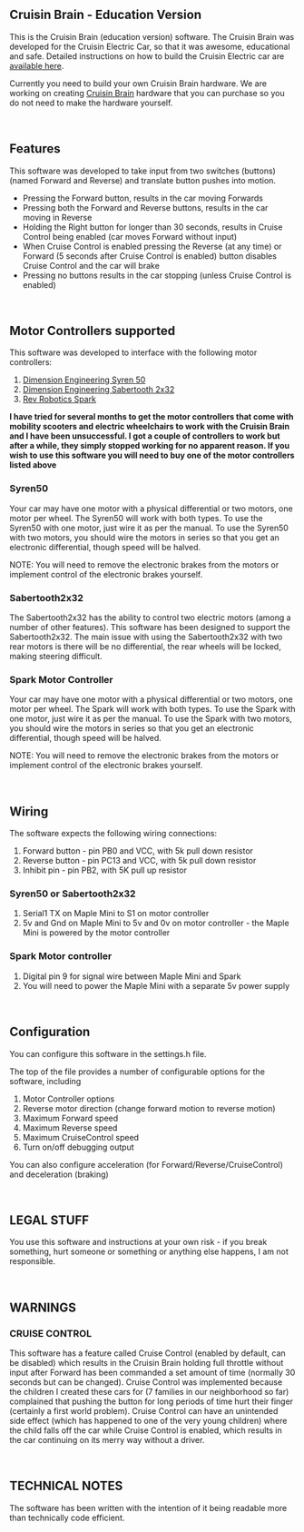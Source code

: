 ## Cruisin Brain - Education Version

 This is the Cruisin Brain (education version) software. The Cruisin Brain was developed for the Cruisin Electric Car, so that it was awesome, educational and safe. Detailed instructions on how to build the Cruisin Electric car are [available here](https://cruisin.co/diy-cruisin-car/buildOverview/).

Currently you need to build your own Cruisin Brain hardware. We are working on creating [Cruisin Brain](https://cruisin.co/cruisin-brain/cruisinBrain/) hardware that you can purchase so you do not need to make the hardware yourself.

<br>

## Features

This software was developed to take input from two switches (buttons) (named Forward and Reverse) and translate button pushes into motion.

- Pressing the Forward button, results in the car moving Forwards
- Pressing both the Forward and Reverse buttons, results in the car moving in Reverse
- Holding the Right button for longer than 30 seconds, results in Cruise Control being enabled (car moves Forward without input)
- When Cruise Control is enabled pressing the Reverse (at any time) or Forward (5 seconds after Cruise Control is enabled) button disables Cruise Control and the car will brake
- Pressing no buttons results in the car stopping (unless Cruise Control is enabled)

<br>

## Motor Controllers supported

This software was developed to interface with the following motor controllers:

1. [Dimension Engineering Syren 50](https://www.dimensionengineering.com/products/syren50)
2. [Dimension Engineering Sabertooth 2x32](https://www.dimensionengineering.com/products/sabertooth2x32)
3. [Rev Robotics Spark](http://www.revrobotics.com/rev-11-1200/)

**I have tried for several months to get the motor controllers that come with mobility scooters and electric wheelchairs to work with the Cruisin Brain and I have been unsuccessful. I got a couple of controllers to work but after a while, they simply stopped working for no apparent reason. If you wish to use this software you will need to buy one of the motor controllers listed above**

### Syren50

Your car may have one motor with a physical differential or two motors, one motor per wheel. The Syren50 will work with both types. To use the Syren50 with one motor, just wire it as per the manual. To use the Syren50 with two motors, you should wire the motors in series so that you get an electronic differential, though speed will be halved.

NOTE: You will need to remove the electronic brakes from the motors or implement control of the electronic brakes yourself.

### Sabertooth2x32

The Sabertooth2x32 has the ability to control two electric motors (among a number of other features). This software has been designed to support the Sabertooth2x32. The main issue with using the Sabertooth2x32 with two rear motors is there will be no differential, the rear wheels will be locked, making steering difficult.

### Spark Motor Controller

Your car may have one motor with a physical differential or two motors, one motor per wheel. The Spark will work with both types. To use the Spark with one motor, just wire it as per the manual. To use the Spark with two motors, you should wire the motors in series so that you get an electronic differential, though speed will be halved.

NOTE: You will need to remove the electronic brakes from the motors or implement control of the electronic brakes yourself.

<br>

## Wiring

The software expects the following wiring connections:

1. Forward button - pin PB0 and VCC, with 5k pull down resistor
2. Reverse button - pin PC13 and VCC, with 5k pull down resistor
3. Inhibit pin - pin PB2, with 5K pull up resistor

### Syren50 or Sabertooth2x32

1. Serial1 TX on Maple Mini to S1 on motor controller
2. 5v and Gnd on Maple Mini to 5v and 0v on motor controller - the Maple Mini is powered by the motor controller

### Spark Motor controller

1. Digital pin 9 for signal wire between Maple Mini and Spark
2. You will need to power the Maple Mini with a separate 5v power supply

<br>

## Configuration

You can configure this software in the settings.h file.

The top of the file provides a number of configurable options for the software, including 

1. Motor Controller options
2. Reverse motor direction (change forward motion to reverse motion)
3. Maximum Forward speed
4. Maximum Reverse speed
5. Maximum CruiseControl speed
6. Turn on/off debugging output

You can also configure acceleration (for Forward/Reverse/CruiseControl) and deceleration (braking)

<br>

## LEGAL STUFF

You use this software and instructions at your own risk - if you break something, hurt someone or something or anything else happens, I am not responsible.

<br>

## WARNINGS

### CRUISE CONTROL
This software has a feature called Cruise Control (enabled by default, can be disabled) which results in the Cruisin Brain holding full throttle without input after Forward has been commanded a set amount of time (normally 30 seconds but can be changed). Cruise Control was implemented 
because the children I created these cars for (7 families in our neighborhood so far) complained that pushing the button for long periods of time hurt their finger (certainly a first world problem). Cruise Control can have an unintended side effect (which has happened to one of the very young children) where the child falls off the car while Cruise Control is enabled, which results in the car continuing on its merry way without a driver.

<br>

## TECHNICAL NOTES

The software has been written with the intention of it being readable more than technically code efficient.
